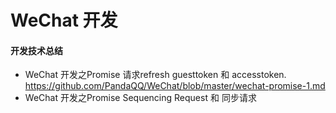 # WeChat 开发

#### 开发技术总结
* WeChat 开发之Promise 请求refresh guesttoken 和 accesstoken.
https://github.com/PandaQQ/WeChat/blob/master/wechat-promise-1.md
* WeChat 开发之Promise Sequencing Request 和 同步请求
